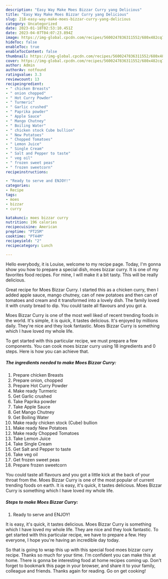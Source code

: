 ```yaml
---
description: "Easy Way Make Moes Bizzar Curry yang Delicious"
title: "Easy Way Make Moes Bizzar Curry yang Delicious"
slug: 218-easy-way-make-moes-bizzar-curry-yang-delicious
category: Uncategorized
date: 2023-01-18T02:53:10.451Z
date: 2023-04-07T04:07:23.894Z
image: https://img-global.cpcdn.com/recipes/5600247836311552/680x482cq70/moes-bizzar-curry-recipe-main-photo.jpg
hideToc: false
enableToc: true
enableTocContent: false
thumbnail: https://img-global.cpcdn.com/recipes/5600247836311552/680x482cq70/moes-bizzar-curry-recipe-main-photo.jpg
cover: https://img-global.cpcdn.com/recipes/5600247836311552/680x482cq70/moes-bizzar-curry-recipe-main-photo.jpg
author: Admin
authorAv: notfound
ratingvalue: 3.3
reviewcount: 13
recipeingredient:
- " chicken Breasts"
- " onion chopped"
- " Hot Curry Powder"
- " Turmeric"
- " Garlic crushed"
- " Paprika powder"
- " Apple Sauce"
- " Mango Chutney"
- " Boiling Water"
- " chicken stock Cube bullion"
- " New Potatoes"
- " Chopped Tomatoes"
- " Lemon Juice"
- " Single Cream"
- " Salt and Pepper to taste"
- " veg oil"
- " frozen sweet peas"
- " frozen sweetcorn"
recipeinstructions:

- "Ready to serve and ENJOY!"
categories:
- Recipe
tags:
- moes
- bizzar
- curry

katakunci: moes bizzar curry 
nutrition: 196 calories
recipecuisine: American
preptime: "PT25M"
cooktime: "PT44M"
recipeyield: "2"
recipecategory: Lunch

---
```



Hello everybody, it is Louise, welcome to my recipe page. Today, I'm gonna show you how to prepare a special dish, moes bizzar curry. It is one of my favorites food recipes. For mine, I will make it a bit tasty. This will be really delicious.

Great recipe for Moes Bizzar Curry. I started this as a chicken curry, then I added apple sauce, mango chutney, can of new potatoes and then can of tomatoes and cream and it transformed into a lovely dish. The family loved it with crusty bread to dip. You could taste all flavours and you got a.

Moes Bizzar Curry is one of the most well liked of recent trending foods in the world. It's simple, it is quick, it tastes delicious. It's enjoyed by millions daily. They're nice and they look fantastic. Moes Bizzar Curry is something which I have loved my whole life.


To get started with this particular recipe, we must prepare a few components. You can cook moes bizzar curry using 18 ingredients and 0 steps. Here is how you can achieve that.

<!--inarticleads1-->

##### The ingredients needed to make Moes Bizzar Curry:

1. Prepare  chicken Breasts
1. Prepare  onion, chopped
1. Prepare  Hot Curry Powder
1. Make ready  Turmeric
1. Get  Garlic crushed
1. Take  Paprika powder
1. Take  Apple Sauce
1. Get  Mango Chutney
1. Get  Boiling Water
1. Make ready  chicken stock (Cube) bullion
1. Make ready  New Potatoes
1. Make ready  Chopped Tomatoes
1. Take  Lemon Juice
1. Take  Single Cream
1. Get  Salt and Pepper to taste
1. Take  veg oil
1. Get  frozen sweet peas
1. Prepare  frozen sweetcorn


You could taste all flavours and you got a little kick at the back of your throat from the. Moes Bizzar Curry is one of the most popular of current trending foods on earth. It is easy, it&#39;s quick, it tastes delicious. Moes Bizzar Curry is something which I have loved my whole life. 

<!--inarticleads2-->

##### Steps to make Moes Bizzar Curry:


1. Ready to serve and ENJOY!

It is easy, it&#39;s quick, it tastes delicious. Moes Bizzar Curry is something which I have loved my whole life. They are nice and they look fantastic. To get started with this particular recipe, we have to prepare a few. Hey everyone, I hope you&#39;re having an incredible day today. 

So that is going to wrap this up with this special food moes bizzar curry recipe. Thanks so much for your time. I'm confident you can make this at home. There is gonna be interesting food at home recipes coming up. Don't forget to bookmark this page in your browser, and share it to your family, colleague and friends. Thanks again for reading. Go on get cooking!
